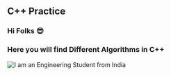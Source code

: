 ## C++ Practice 
### Hi Folks 😎
### Here you will find Different Algorithms in C++ 
![I am an Engineering Student from India](https://miro.medium.com/max/711/1*weCMyxCsGpyXScl9naW7zA.png)
